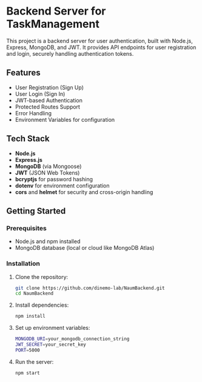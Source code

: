 # Backend Server for TaskManagement

This project is a backend server for user authentication, built with Node.js, Express, MongoDB, and JWT. It provides API endpoints for user registration and login, securely handling authentication tokens.

## Features

- User Registration (Sign Up)
- User Login (Sign In)
- JWT-based Authentication
- Protected Routes Support
- Error Handling
- Environment Variables for configuration

## Tech Stack

- **Node.js**
- **Express.js**
- **MongoDB** (via Mongoose)
- **JWT** (JSON Web Tokens)
- **bcryptjs** for password hashing
- **dotenv** for environment configuration
- **cors** and **helmet** for security and cross-origin handling

## Getting Started

### Prerequisites

- Node.js and npm installed
- MongoDB database (local or cloud like MongoDB Atlas)

### Installation

1. Clone the repository:

   ```bash
   git clone https://github.com/dinemo-lab/NaumBackend.git
   cd NaumBackend
   
2. Install dependencies:

   ```bash
   npm install

3. Set up environment variables:

   ```bash
   MONGODB_URI=your_mongodb_connection_string
   JWT_SECRET=your_secret_key
   PORT=5000

4. Run the server:

   ```bash
   npm start

 



   



 
